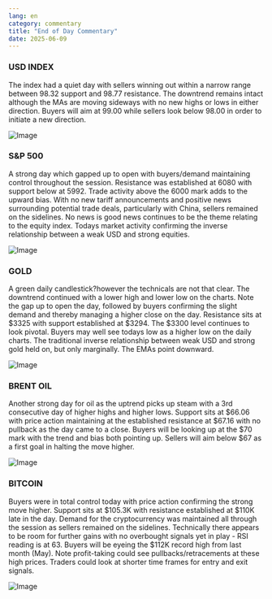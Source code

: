 ```yaml
---
lang: en
category: commentary
title: "End of Day Commentary"
date: 2025-06-09
---
```


### USD INDEX

The index had a quiet day with sellers winning out within a narrow range between 98.32 support and 98.77 resistance. The downtrend remains intact although the MAs are moving sideways with no new highs or lows in either direction. Buyers will aim at 99.00 while sellers look below 98.00 in order to initiate a new direction.

![Image](https://markleighedu.github.io/img/Jun-2025/09-Jun-2025/usdindex.jpg)

### S&P 500

A strong day which gapped up to open with buyers/demand maintaining control throughout the session. Resistance was established at 6080 with support below at 5992. Trade activity above the 6000 mark adds to the upward bias. With no new tariff announcements and positive news surrounding potential trade deals, particularly with China, sellers remained on the sidelines. No news is good news continues to be the theme relating to the equity index. Todays market activity confirming the inverse relationship between a weak USD and strong equities.   

![Image](https://markleighedu.github.io/img/Jun-2025/09-Jun-2025/sp500.jpg)

### GOLD

A green daily candlestick?however the technicals are not that clear. The downtrend continued with a lower high and lower low on the charts. Note the gap up to open the day, followed by buyers confirming the slight demand and thereby managing a higher close on the day. Resistance sits at $3325 with support established at $3294. The $3300 level continues to look pivotal. Buyers may well see todays low as a higher low on the daily charts. The traditional inverse relationship between weak USD and strong gold held on, but only marginally. The EMAs point downward.

![Image](https://markleighedu.github.io/img/Jun-2025/09-Jun-2025/gold.jpg)

### BRENT OIL

Another strong day for oil as the uptrend picks up steam with a 3rd consecutive day of higher highs and higher lows. Support sits at $66.06 with price action maintaining at the established resistance  at $67.16 with no pullback as the day came to a close. Buyers will be looking up at the $70 mark with the trend and bias both pointing up. Sellers will aim below $67 as a first goal in halting the move higher.

![Image](https://markleighedu.github.io/img/Jun-2025/09-Jun-2025/brentoil.jpg)

### BITCOIN

Buyers were in total control today with price action confirming the strong move higher. Support sits at $105.3K with resistance established at $110K late in the day. Demand for the cryptocurrency was maintained all through the session as sellers remained on the sidelines. Technically there appears to be room for further gains with no overbought signals yet in play - RSI reading is at 63. Buyers will be eyeing the $112K record high from last month (May). Note profit-taking could see pullbacks/retracements at these high prices. Traders could look at shorter time frames for entry and exit signals. 

![Image](https://markleighedu.github.io/img/Jun-2025/09-Jun-2025/bitcoin.jpg)


